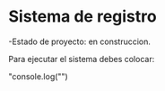 <h1>Sistema de registro</h1>

-Estado de proyecto: en construccion.

Para ejecutar el sistema debes colocar:

"console.log("")
